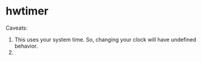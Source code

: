 hwtimer
=======

Caveats:
1. This uses your system time. So, changing your clock will have undefined 
	behavior.
2.  
